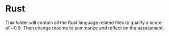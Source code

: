 # Rust
This folder will contain all the Rust language related files
to qualify a score of ~0.9. Then change readme to summarize
and reflect on the assessment.